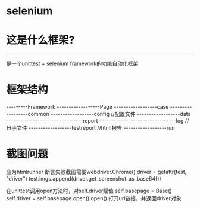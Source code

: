 # selenium
# 这是什么框架?
---
是一个unittest + selenium  framework的功能自动化框架

# 框架结构
---------Framework
------------------Page
------------------case
------------------common
------------------config                //配置文件
------------------data       
--------------------------------report
--------------------------------log       //日子文件
------------------testreport         //html报告
------------------run


# 截图问题
应为htmlrunner 断言失败截图需要webdriver.Chrome()
driver = getattr(test, "driver")
test.imgs.append(driver.get_screenshot_as_base64())


在unittest调用open方法时，对self.driver赋值
self.basepage = Base()
self.driver = self.basepage.open()
open() 打开url链接，并返回driver对象

